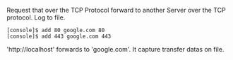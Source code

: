 Request that over the TCP Protocol forward to another Server over the TCP protocol. Log to file.
```
[console]$ add 80 google.com 80
[console]$ add 443 google.com 443
```
'http://localhost' forwards to 'google.com'. It capture transfer datas on file.